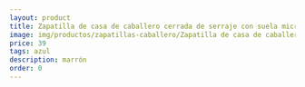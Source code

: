 ```yaml
---
layout: product
title: Zapatilla de casa de caballero cerrada de serraje con suela microporosa 
image: img/productos/zapatillas-caballero/Zapatilla de casa de caballero cerrada de serraje con suela microporosa =39 =azul =marrón.webp
price: 39 
tags: azul 
description: marrón
order: 0
---
```

